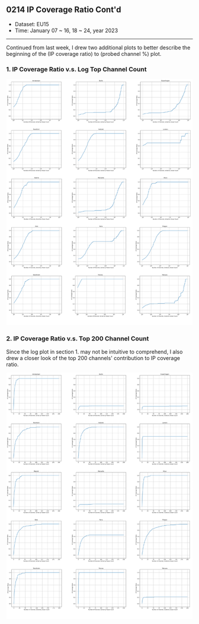 ## 0214 IP Coverage Ratio Cont'd

- Dataset: EU15
- Time: January 07 ~ 16, 18 ~ 24, year 2023

---
Continued from last week, I drew two additional plots to better describe the beginning of the (IP coverage ratio) to (probed channel %) plot.

### 1. IP Coverage Ratio v.s. Log Top Channel Count

<img src="/images/log-ip-coverage.png">


### 2. IP Coverage Ratio v.s. Top 200 Channel Count

Since the log plot in section 1. may not be intuitive to comprehend, I also drew a closer look of the top 200 channels' contribution to IP coverage ratio.

<img src="/images/close-view-cdf.png">
